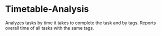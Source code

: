 # Timetable-Analysis
 Analyzes tasks by time it takes to complete the task and by tags. Reports overall time of all tasks with the same tags.
